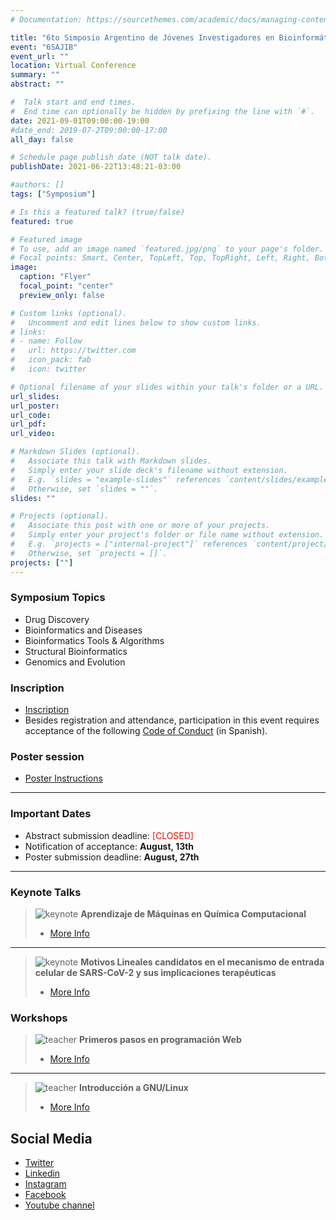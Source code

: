 ```yaml
---
# Documentation: https://sourcethemes.com/academic/docs/managing-content/

title: "6to Simposio Argentino de Jóvenes Investigadores en Bioinformática"
event: "6SAJIB"
event_url: ""
location: Virtual Conference 
summary: ""
abstract: ""

#  Talk start and end times.
#  End time can optionally be hidden by prefixing the line with `#`.
date: 2021-09-01T09:00:00-19:00
#date_end: 2019-07-2T09:00:00-17:00
all_day: false

# Schedule page publish date (NOT talk date).
publishDate: 2021-06-22T13:48:21-03:00

#authors: []
tags: ["Symposium"]

# Is this a featured talk? (true/false)
featured: true

# Featured image
# To use, add an image named `featured.jpg/png` to your page's folder. 
# Focal points: Smart, Center, TopLeft, Top, TopRight, Left, Right, BottomLeft, Bottom, BottomRight.
image:
  caption: "Flyer"
  focal_point: "center"
  preview_only: false

# Custom links (optional).
#   Uncomment and edit lines below to show custom links.
# links:
# - name: Follow
#   url: https://twitter.com
#   icon_pack: fab
#   icon: twitter

# Optional filename of your slides within your talk's folder or a URL.
url_slides: 
url_poster: 
url_code:
url_pdf:
url_video:

# Markdown Slides (optional).
#   Associate this talk with Markdown slides.
#   Simply enter your slide deck's filename without extension.
#   E.g. `slides = "example-slides"` references `content/slides/example-slides.md`.
#   Otherwise, set `slides = ""`.
slides: ""

# Projects (optional).
#   Associate this post with one or more of your projects.
#   Simply enter your project's folder or file name without extension.
#   E.g. `projects = ["internal-project"]` references `content/project/deep-learning/index.md`.
#   Otherwise, set `projects = []`.
projects: [""]
---
```


### Symposium Topics
- Drug Discovery
- Bioinformatics and Diseases
- Bioinformatics Tools & Algorithms
- Structural Bioinformatics
- Genomics and Evolution

### Inscription
- [Inscription](https://forms.gle/PZpoGZP9dXFoJqUB8)
- Besides registration and attendance, participation in this event requires acceptance of the following [Code of Conduct](https://docs.google.com/document/d/1gmpcx05KAHsSO6MHd4ettlGT5cy7b9Yp4D55CZoN9RA/edit?usp=sharing) (in Spanish).

### Poster session 
- [Poster Instructions](https://docs.google.com/document/d/1e_B1gxE7IeBP7IlAJ0Afza-Jw6GUMLNHGQn-JRlTh7g/edit)

---
### Important Dates
- Abstract submission deadline:<span style="color:red"> [CLOSED]</span>
- Notification of acceptance: **August, 13th**
- Poster submission deadline: **August, 27th**

---

### Keynote Talks 

>![keynote](/conferences/sajib2021/adrianweb.png)
> **Aprendizaje de Máquinas en Química Computacional** 
>- [More Info](https://drive.google.com/file/d/1HKD2nuPkb94yQjYlMSmljYYQshoUt73K/view?usp=sharing)
---
>![keynote](/conferences/sajib2021/luciaweb.png)
> **Motivos Lineales candidatos en el mecanismo de entrada celular de SARS-CoV-2 y sus implicaciones terapéuticas**
>- [More Info](https://drive.google.com/file/d/1P6GzfGxeHTl_hzwRPno1yN3-4wIsBbm4/view?usp=sharing)

### Workshops
>![teacher](/conferences/sajib2021/anaweb.png)
> **Primeros pasos en programación Web**
>- [More Info](https://drive.google.com/file/d/19ommZyt6KQlyctbtz-mVARJnnwf6Tltb/view?usp=sharing)
---
>![teacher](/conferences/sajib2021/marciaweb.png)
> **Introducción a GNU/Linux**
>- [More Info](https://drive.google.com/file/d/1tRLW1CrjmC4sbBwfBWN66508N0ajrTK6/view?usp=sharing)

## Social Media
- [Twitter](https://twitter.com/rsgargentina)
- [Linkedin](https://www.linkedin.com/in/iscb-sc-rsg-argentina-053599214/)
- [Instagram](https://www.instagram.com/rsg_arg/)
- [Facebook](https://www.facebook.com/RSGArgentina/)
- [Youtube channel](https://www.youtube.com/channel/UCVQA_t8dR5xownEu5NI9S0w/featured)